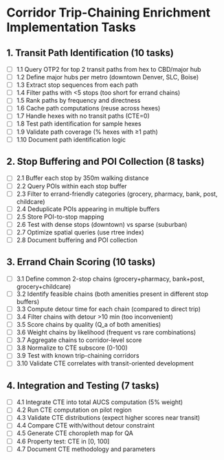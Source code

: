 # Corridor Trip-Chaining Enrichment Implementation Tasks

## 1. Transit Path Identification (10 tasks)

- [ ] 1.1 Query OTP2 for top 2 transit paths from hex to CBD/major hub
- [ ] 1.2 Define major hubs per metro (downtown Denver, SLC, Boise)
- [ ] 1.3 Extract stop sequences from each path
- [ ] 1.4 Filter paths with <5 stops (too short for errand chains)
- [ ] 1.5 Rank paths by frequency and directness
- [ ] 1.6 Cache path computations (reuse across hexes)
- [ ] 1.7 Handle hexes with no transit paths (CTE=0)
- [ ] 1.8 Test path identification for sample hexes
- [ ] 1.9 Validate path coverage (% hexes with ≥1 path)
- [ ] 1.10 Document path identification logic

## 2. Stop Buffering and POI Collection (8 tasks)

- [ ] 2.1 Buffer each stop by 350m walking distance
- [ ] 2.2 Query POIs within each stop buffer
- [ ] 2.3 Filter to errand-friendly categories (grocery, pharmacy, bank, post, childcare)
- [ ] 2.4 Deduplicate POIs appearing in multiple buffers
- [ ] 2.5 Store POI-to-stop mapping
- [ ] 2.6 Test with dense stops (downtown) vs sparse (suburban)
- [ ] 2.7 Optimize spatial queries (use rtree index)
- [ ] 2.8 Document buffering and POI collection

## 3. Errand Chain Scoring (10 tasks)

- [ ] 3.1 Define common 2-stop chains (grocery+pharmacy, bank+post, grocery+childcare)
- [ ] 3.2 Identify feasible chains (both amenities present in different stop buffers)
- [ ] 3.3 Compute detour time for each chain (compared to direct trip)
- [ ] 3.4 Filter chains with detour >10 min (too inconvenient)
- [ ] 3.5 Score chains by quality (Q_a of both amenities)
- [ ] 3.6 Weight chains by likelihood (frequent vs rare combinations)
- [ ] 3.7 Aggregate chains to corridor-level score
- [ ] 3.8 Normalize to CTE subscore (0-100)
- [ ] 3.9 Test with known trip-chaining corridors
- [ ] 3.10 Validate CTE correlates with transit-oriented development

## 4. Integration and Testing (7 tasks)

- [ ] 4.1 Integrate CTE into total AUCS computation (5% weight)
- [ ] 4.2 Run CTE computation on pilot region
- [ ] 4.3 Validate CTE distributions (expect higher scores near transit)
- [ ] 4.4 Compare CTE with/without detour constraint
- [ ] 4.5 Generate CTE choropleth map for QA
- [ ] 4.6 Property test: CTE in [0, 100]
- [ ] 4.7 Document CTE methodology and parameters

